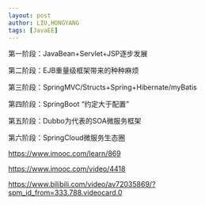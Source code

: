 ```yaml
---
layout: post
author: LIU,HONGYANG
tags: [JavaEE]
---
```






第一阶段：JavaBean+Servlet+JSP逐步发展

第二阶段：EJB重量级框架带来的种种麻烦

第三阶段：SpringMVC/Structs+Spring+Hibernate/myBatis

第四阶段：SpringBoot “约定大于配置”

第五阶段：Dubbo为代表的SOA微服务框架

第六阶段：SpringCloud微服务生态圈

https://www.imooc.com/learn/869



https://www.imooc.com/video/4418



https://www.bilibili.com/video/av72035869/?spm_id_from=333.788.videocard.0